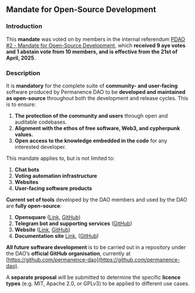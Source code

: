 ## Mandate for Open-Source Development

### Introduction

This **mandate** was voted on by members in the internal referendum [PDAO #2 - Mandate for Open-Source Development](https://voting.opensquare.io/space/permanence/proposal/QmYv6MD6sEYkgkDpLhMyf5qKcbvFeGW8PinDuAqZNRVA3M), which **received 9 aye votes and 1 abstain vote from 10 members, and is effective from the 21st of April, 2025**.

### Description

It is **mandatory** for the complete suite of **community- and user-facing** software produced by Permanence DAO to be **developed and maintained as open-source** throughout both the development and release cycles. This is to ensure:

1. **The protection of the community and users** through open and auditable codebases.
2. **Alignment with the ethos of free software, Web3, and cypherpunk values.**
3. **Open access to the knowledge embedded in the code** for any interested developer.

This mandate applies to, but is not limited to:

1. **Chat bots**
2. **Voting automation infrastructure**
3. **Websites**
4. **User-facing software products**

**Current set of tools** developed by the DAO members and used by the DAO are **fully open-source**:

1. **Opensquare** ([Link](https://voting.opensquare.io/space/permanence), [GitHub](https://github.com/opensquare-network/collaboration))
2. **Telegram bot and supporting services** ([GitHub](https://github.com/permanence-dao/permanence-dao-services))
3. **Website** ([Link](https://permanence.io/), [GitHub](https://github.com/permanence-dao/permanence-dao-web))
4. **Documentation site** [Link](https://docs.permanence.io/), ([GitHub](https://github.com/permanence-dao/permanence-dao-docs))

**All future software development** is to be carried out in a repository under the DAO’s **official GitHub organisation**, currently at [https://github.com/permanence-dao](https://github.com/permanence-dao).

A **separate proposal** will be submitted to determine the specific **licence types** (e.g. MIT, Apache 2.0, or GPLv3) to be applied to different use cases.